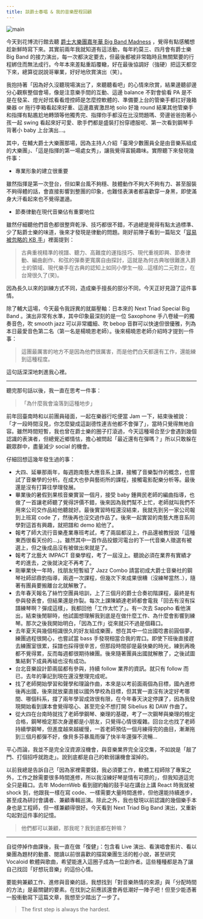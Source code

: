 ```yaml
---
title: 談爵士春唱 & 我的音樂歷程回顧
---
```


![main](https://dazedbear-assets.s3-ap-northeast-1.amazonaws.com/2019-jazz-bigband.jpg)

今天到花博流行館去聽 [爵士大樂團嘉年華 Big Band Madness](https://www.facebook.com/bigbandmadness/) ，覺得有點感觸想趁新鮮時寫下來。其實前兩年我就知道有這活動，每年約莫三、四月會有爵士樂 Big Band 的接力演出，每一次都決定要去，但最後都被非常臨時且無關緊要的行程綁住而無法成行。今年本來差點重蹈覆轍，好在最後協調好（強硬）把這天都空下來，總算從説說哥畢業，好好地欣賞演出（笑）。

<!-- truncate -->

我抱持著「因為好久沒聽現場演出了，來聽聽看吧」的心情來欣賞，結果邊聽卻邊分心觀察整個會場，像是注意樂手間的互動、這邊 balance 不對會偷看 PA 是不是在發呆、燈光好炫看看燈控師是怎麼控軟體的、準備要上台的管樂手都扛好幾箱樂器 or 拖行李箱看起來好重、這邊嘉賓激昂地 solo 好幾 round 結果其他管樂手和指揮有點尷尬地轉頭等他獨秀完、指揮你手都沒在比沒問題嗎、旁邊爸爸抱著小孩一起 swing 看起來好可愛、歌手們都是盛裝打扮穿禮服呢、第一次看到鋼琴手背著小 baby 上台演出…。

其中，在輔大爵士大樂團那場，因為主持人介紹「臺灣少數團員全是由音樂系組成的大樂團」、「這是指揮的第一場處女秀」，讓我覺得富饒趣味。實際聽下來發現幾件事：

- 專業形象的建立很重要

雖然指揮是第一次登台，但如果台風不夠穩、肢體動作不夠大不夠有力、甚至服裝不夠得體的話，會直接影響到整團的印象，也難怪表演者都喜歡穿一身黑，即使滿身大汗看起來也不覺得邋遢。

- 節奏律動在現代音樂佔有重要地位

雖然仔細聽他們音色都很整齊乾淨、技巧都很不錯，不過總是覺得有點太過標準、少了點爵士樂的味道，後來才發現是律動的問題。剛好前陣子看到一篇貼文「[容易被忽略的 KB 手](https://www.facebook.com/1545495959067890/posts/2316683845282427?sfns=mo)」裡面提到：

> 古典重視精準的視譜、聽力、高難度的運指技巧、現代重視即興、節奏律動、編曲創作、和弦的彈奏更寬廣自由探討，這就是為何古典咖很難進入爵士的領域、現代樂手在古典的認知上如同小學生一般…這樣的二元對立，在台灣很久了(笑)。

因為長久以來的訓練方式不同，造成樂手擅長的部分不同，今天正好見證了這件事情。

除了輔大這場，今天最令我訝異的就屬壓軸：日本來的 Next Triad Special Big Band 。演出非常有水準，其中印象最深刻的是一位 Saxophone 手八卷綾一的獨奏音色，吹 smooth jazz 可以非常纖細、吹 bebop 音群可以快速但很優雅，列為本日最愛音色第二名（第一名是楊曉恩老師）。後來楊曉恩老師介紹時才提到一件事：

> 這團最厲害的地方不是因為他們很厲害，而是他們白天都還有工作，還能練到這種程度。

這句話深深地刺進我心裡。

---

聽完那句話以後，我一直在思考一件事：

> 「為什麼我會淪落到這種地步」

前年回臺南時和以前團員碰面，一起在樂器行吃便當 Jam 一下，結束後被說：「才一段時間沒見，你怎麼變成這副德性連吉他都不會彈了」，當時只覺得無地自容。雖然時間短暫，我也曾在爵士樂的圈子打滾過，今天這種場合至少會遇到幾個認識的表演者，但總覺近鄉情怯，擔心被問起「最近還有在彈嗎？」所以只敢躲在觀眾群中，盡量減少 social 的機會。

仔細回想這幾年發生過的事：

- 大四、延畢那兩年，每週跑南藝大應音系上課，接觸了音樂製作的概念，也嘗試了音樂學的分析。在成大也參與藝術所的課程，接觸電影配樂分析等。最後還是沒有打算往學理發展。
- 畢業後的暑假到果核音樂實習一個月，接受 baby 鍾興民老師的編曲指導，也做了一首讓老師聽了覺得評價不錯，後來因為我們幫不上忙，老師就叫我們不用來公司交作品給他聽就好。最後實習時程還沒結束，我就先到另一家公司報到上班寫 code 了，然後再也沒交過作品了。後來一起實習的南藝大應音系同學對這首有興趣，就把譜和 demo 給他了。
- 報考了師大流行音樂產業專班考試，考了兩屆都沒上，作品還被教授說「這種東西很看天份的…」。雖然其中一首作品投銀河電台的下一代音樂人徵選有被選上，但之後成品沒有被做出來就是了。
- 報考了北藝大 IMPACT 音樂學程，考了一屆沒上。聽說必須在業界有實績才考的進去，之後就決定不再考了。
- 剛畢業快一年時，找朋友短暫組了 Jazz Combo 請當初成大爵士音樂社的鋼琴社師邱鼎鈞指導，兩週一次課程，但幾次下來成果很糟（沒練琴當然..），隨著有團員要搬離台北就解散了。
- 去年春天報名了絲竹空團員培訓，上了三個月的爵士合奏初階課程，最終是有參與發表會，但結果還是炸裂。每次上課陳穎達老師都會電我「回去有沒有採譜練琴啊？彈成這樣」，我都回他「工作太忙了」。有一次去 Sappho 看他演出，結束後閒聊時，他試圖想理解我到底是在做什麼工作、為什麼會影響到練琴。那次之後我開始明白，「因為工作」從來就只不過是個藉口。
- 去年夏天與幾個相識很久的好友組成樂團，想在其中一位出國唸書前圓個夢，練團過程很開心，也嘗試當 bass 手發現相當合我的胃口。即使下班後直接趕去練團室很累，採譜也採得很辛苦，但那段時間卻是最快樂的時光，練到再晚都不覺得累，反而每週都很期待練團。後來隨著團員出國就解散了，之後試圖集結剩下成員再組也沒有成功。
- 台北音樂設計節兩屆都有參與，持續 follow 業界的資訊。就只有 follow 而已，去年的筆記到現在還沒整理完成呢。
- 找了老師開始學習和聲學和理論作曲，本來是以考前面兩個為目標，國內進修後再出國，後來就放棄直接以國外學校為目標，但其實一直沒有決定好考哪間、哪個科系，撐了兩年學習成效很有限，在今年春天決定停課了，因為我發現開始看到課本會覺得噁心、甚至完全不想打開 Sibelius 和 DAW 作曲了。
- 從大四在台南時就找了老師學鋼琴、樂理的基礎，考了一次鋼琴與樂理的檢定合格，鋼琴檢定那次身邊都是小朋友，只覺得心情很複雜。回台北也找了老師持續學鋼琴，但進度越來越緩慢，一首老師預估一個月練得完的曲目，漸漸拖到三個月都彈不好，像貝多芬暴風雨彈了快半年還彈不流暢…

平心而論，我並不是完全沒資源沒機會，與音樂業界完全沒交集，不如說是「敲了門、打個招呼就跑走」。說到底都是自己的軟弱讓機會溜掉的。

以前我總是告訴自己「因為家裡需要錢，我必須要工作，軟體工程師除了專案之外，工作之餘需要很多時間進修，所以我沒練好琴是情有可原的」，但我知道這完全只是藉口。去年 ModernWeb 看到甜約翰的鼓手站在講台上講 React 時我就被 shock 到，他跟我一樣在寫 code、一樣需要大量時間進修，但他還能持續進步，甚至成為研討會講者、兼顧專輯巡演。除此之外，我也發現以前認識的幾個樂手本身也是工程師，但一樣兼顧得很好。今天看到 Next Triad Big Band 演出，又重新勾起對這件事的記憶。

> 他們都可以兼顧，那我呢？我到底都在幹嘛？

---

自從停掉作曲課後，我一直在做「復健」：包含看 Live 演出、看演唱會影片、看以樂團為題材的動畫、閱讀以前很喜歡的描寫樂團生活的輕小說，甚至研究 Vocaloid 軟體與歌曲，希望能進入這圈子成為一位創作者。這些種種都是為了讓自己找回「好想玩音樂」的這份心情。

要能夠兼顧工作、進修與音樂的話，我想找到「對音樂熱情的來源」與「分配時間的方法」是最關鍵的要素。在找到之前應該還會再低潮好一陣子吧！但至少能憑著一股衝動寫下這篇文章，我想至少踏出了一步了。

> The first step is always the hardest.
